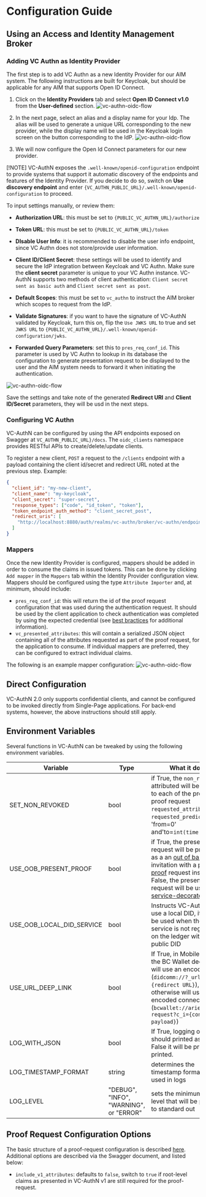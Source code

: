 # Configuration Guide

## Using an Access and Identity Management Broker

### Adding VC Authn as Identity Provider

The first step is to add VC Authn as a new Identity Provider for our AIM system. The following instructions are built for Keycloak, but should be applicable for any AIM that supports Open ID Connect.

1. Click on the **Identity Providers** tab and select **Open ID Connect v1.0** from the **User-defined** section.
   ![vc-authn-oidc-flow](img/01-new-idp.png)

2. In the next page, select an alias and a display name for your Idp. The alias will be used to generate a unique URL corresponding to the new provider, while the display name will be used in the Keycloak login screen on the button corresponding to the IdP.
   ![vc-authn-oidc-flow](img/02-settings-1.png)

3. We will now configure the Open Id Connect parameters for our new provider.

[!NOTE]
VC-AuthN exposes the `.well-known/openid-configuration` endpoint to provide systems that support it automatic discovery of the endpoints and features of the Identity Provider. If you decide to do so, switch on **Use discovery endpoint** and enter `{VC_AUTHN_PUBLIC_URL}/.well-known/openid-configuration` to proceed.

To input settings manually, or review them:

- **Authorization URL**: this must be set to `{PUBLIC_VC_AUTHN_URL}/authorize`

- **Token URL**: this must be set to `{PUBLIC_VC_AUTHN_URL}/token`

- **DIsable User Info**: it is recommended to disable the user info endpoint, since VC Authn does not store/provide user information.

- **Client ID/Client Secret**: these settings will be used to identify and secure the IdP integration between Keycloak and VC Authn. Make sure the **client secret** parameter is unique to your VC Authn instance. VC-AuthN supports two methods of client authentication: `Client secret sent as basic auth` and `Client secret sent as post`.

- **Default Scopes**: this must be set to `vc_authn` to instruct the AIM broker which scopes to request from the IdP.

- **Validate Signatures**: if you want to have the signature of VC-AuthN validated by Keycloak, turn this on, flip the `Use JWKS URL` to true and set `JWKS URL` to `{PUBLIC_VC_AUTHN_URL}/.well-known/openid-configuration/jwks`.

- **Forwarded Query Parameters**: set this to `pres_req_conf_id`. This parameter is used by VC Authn to lookup in its database the configuration to generate presentation request to be displayed to the user and the AIM system needs to forward it when initiating the authentication.

![vc-authn-oidc-flow](img/02-settings-2.png)

Save the settings and take note of the generated **Redirect URI** and **Client ID/Secret** parameters, they will be usd in the next steps.

### Configuring VC Authn

VC-AuthN can be configured by using the API endpoints exposed on Swagger at `VC_AUTHN_PUBLIC_URL}/docs`. The `oidc_clients` namespace provides RESTful APIs to create/delete/update clients.

To register a new client, `POST` a request to the `/clients` endpoint with a payload containing the client id/secret and redirect URL noted at the previous step. Example:

```json
{
  "client_id": "my-new-client",
  "client_name": "my-keycloak",
  "client_secret": "super-secret",
  "response_types": ["code", "id_token", "token"],
  "token_endpoint_auth_method": "client_secret_post",
  "redirect_uris": [
    "http://localhost:8880/auth/realms/vc-authn/broker/vc-authn/endpoint"
  ]
}
```

### Mappers

Once the new Identity Provider is configured, mappers should be added in order to consume the claims in issued tokens. This can be done by clicking `Add mapper` in the `Mappers` tab within the Identity Provider configuration view. Mappers should be configured using the type `Attribute Importer` and, at minimum, should include:

- `pres_req_conf_id`: this will return the id of the proof request configuration that was used during the authentication request. It should be used by the client application to check authentication was completed by using the expected credential (see [best bractices](./BestPractices.md) for additional information).
- `vc_presented_attributes`: this will contain a serialized JSON object containing all of the attributes requested as part of the proof request, for the application to consume. If individual mappers are preferred, they can be configured to extract individual claims.

The following is an example mapper configuration:
![vc-authn-oidc-flow](img/03-mappers.png)

## Direct Configuration

VC-AuthN 2.0 only supports confidential clients, and cannot be configured to be invoked directly from Single-Page applications. For back-end systems, however, the above instructions should still apply.

## Environment Variables

Several functions in VC-AuthN can be tweaked by using the following environment variables.

| Variable                  | Type                                   | What it does                                                                                                                                                                                                                                                                                                                                                                                                                                           | NOTES                                                                                                                                   |
| ------------------------- | -------------------------------------- | ------------------------------------------------------------------------------------------------------------------------------------------------------------------------------------------------------------------------------------------------------------------------------------------------------------------------------------------------------------------------------------------------------------------------------------------------------ | --------------------------------------------------------------------------------------------------------------------------------------- |
| SET_NON_REVOKED           | bool                                   | if True, the `non_revoked` attributed will be added to each of the present-proof request `requested_attribute` and `requested_predicate` with 'from=0' and'to=`int(time.time())`                                                                                                                                                                                                                                                                       |                                                                                                                                         |
| USE_OOB_PRESENT_PROOF     | bool                                   | if True, the present-proof request will be provided as a an [out of band](https://github.com/hyperledger/aries-rfcs/tree/main/features/0434-outofband) invitation with a [present-proof](https://github.com/hyperledger/aries-rfcs/tree/main/features/0037-present-proof) request inside. If False, the present-proof request will be use the [service-decorator](https://github.com/hyperledger/aries-rfcs/tree/main/features/0056-service-decorator) | **TRUE:** BC Wallet supports our OOB Message with a minor glitch, BiFold, Lissi, Trinsic, and Estatus all read the QR code as 'Invalid' |
| USE_OOB_LOCAL_DID_SERVICE | bool                                   | Instructs VC-AuthN to use a local DID, it must be used when the agent service is not registered on the ledger with a public DID                                                                                                                                                                                                                                                                                                                        | Use this when `ACAPY_WALLET_LOCAL_DID` is set to `true` in the agent.                                                                   |
| USE_URL_DEEP_LINK         | bool                                   | If True, in Mobile mode the BC Wallet deep link will use an encoded URL (`didcomm://?_url={redirect URL}`), otherwise will use the encoded connection (`bcwallet://aries_proof-request?c_i={connection payload}`)                                                                                                                                                                                                                                      | Default False/.. To control using the new `?_url` handler, which is not in a public release of BC Wallet yet                            |
| LOG_WITH_JSON             | bool                                   | If True, logging output should printed as JSON if False it will be pretty printed.                                                                                                                                                                                                                                                                                                                                                                     | Default behavior will print as JSON.                                                                                                    |
| LOG_TIMESTAMP_FORMAT      | string                                 | determines the timestamp formatting used in logs                                                                                                                                                                                                                                                                                                                                                                                                       | Default is "iso"                                                                                                                        |
| LOG_LEVEL                 | "DEBUG", "INFO", "WARNING", or "ERROR" | sets the minimum log level that will be printed to standard out                                                                                                                                                                                                                                                                                                                                                                                        | Defaults to DEBUG                                                                                                                       |

## Proof Request Configuration Options

The basic structure of a proof-request configuration is described [here](README.md#data-model). Additional options are described via the Swagger document, and listed below:

- `include_v1_attributes`: defaults to `false`, switch to `true` if root-level claims as presented in VC-AuthN v1 are still required for the proof-request.